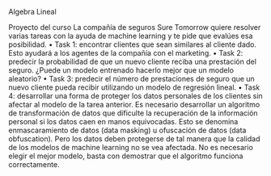 Algebra Lineal

Proyecto del curso
La compañía de seguros Sure Tomorrow quiere resolver varias tareas con la ayuda de machine learning y te pide que evalúes esa posibilidad.
	• Task 1: encontrar clientes que sean similares al cliente dado. Esto ayudará a los agentes de la compañía con el marketing.
	• Task 2: predecir la probabilidad de que un nuevo cliente reciba una prestación del seguro. ¿Puede un modelo entrenado hacerlo mejor que un modelo aleatorio?
	• Task 3: predecir el número de prestaciones de seguro que un nuevo cliente pueda recibir utilizando un modelo de regresión lineal.
	• Task 4: desarrollar una forma de proteger los datos personales de los clientes sin afectar al modelo de la tarea anterior.
Es necesario desarrollar un algoritmo de transformación de datos que dificulte la recuperación de la información personal si los datos caen en manos equivocadas. Esto se denomina enmascaramiento de datos (data masking) u ofuscación de datos (data obfuscation). Pero los datos deben protegerse de tal manera que la calidad de los modelos de machine learning no se vea afectada. No es necesario elegir el mejor modelo, basta con demostrar que el algoritmo funciona correctamente.
